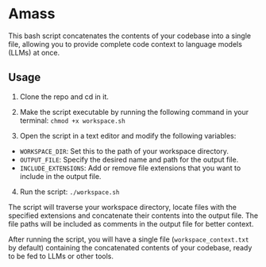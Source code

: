 # Amass

This bash script concatenates the contents of your codebase into a single file, allowing you to provide complete code context to language models (LLMs) at once.

## Usage

1. Clone the repo and cd in it.

2. Make the script executable by running the following command in your terminal: `chmod +x workspace.sh`

3. Open the script in a text editor and modify the following variables:

- `WORKSPACE_DIR`: Set this to the path of your workspace directory.
- `OUTPUT_FILE`: Specify the desired name and path for the output file.
- `INCLUDE_EXTENSIONS`: Add or remove file extensions that you want to include in the output file.

4. Run the script: `./workspace.sh`

The script will traverse your workspace directory, locate files with the specified extensions and concatenate their contents into the output file. The file paths will be included as comments in the output file for better context.

After running the script, you will have a single file (`workspace_context.txt` by default) containing the concatenated contents of your codebase, ready to be fed to LLMs or other tools.
